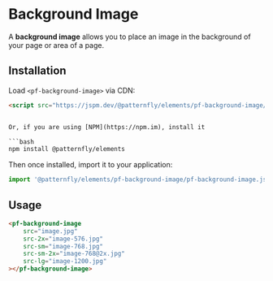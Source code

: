 # Background Image

A **background image** allows you to place an image in the background of your page or area of a page.


##  Installation
Load `<pf-background-image>` via CDN:

```html
<script src="https://jspm.dev/@patternfly/elements/pf-background-image/pf-background-image.js"></script>


Or, if you are using [NPM](https://npm.im), install it

```bash
npm install @patternfly/elements
```

Then once installed, import it to your application:

```js
import '@patternfly/elements/pf-background-image/pf-background-image.js';
```

## Usage

```html
<pf-background-image
    src="image.jpg"
    src-2x="image-576.jpg"
    src-sm="image-768.jpg"
    src-sm-2x="image-768@2x.jpg"
    src-lg="image-1200.jpg"
></pf-background-image>
```

[docs]: https://patternflyelements.org/components/background-image
